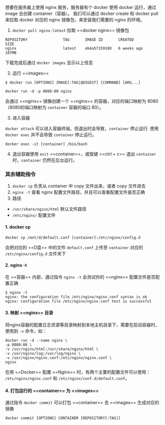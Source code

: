 想要在服务器上使用 nginx 服务，服务器有个 docker 使用 docker 运行，通过 image 去创建 container（容器）。
我们可以通过 docker create 和 docker pull 来拉取 docker 对应的 nginx 镜像包，来安装我们需要的 nginx 的环境。

1. `docker pull nginx:latest` 拉取 ==docker nginx== 镜像包
```
REPOSITORY                TAG       IMAGE ID       CREATED         SIZE
nginx                     latest    eb4a57159180   6 weeks ago     187MB
```

下载完成后通过 `docker images` 显示以上信息

2. 运行 ==images==
```shell
$ docker run [OPTIONS] IMAGE[:TAG|@DIGEST] [COMMAND] [ARG...]

docker run -d -p 8080:80 nginx
```
会通过 ==nginx== 镜像创建一个 ==nginx== 的容器，对应的端口映射为 8080（8080的端口映射为 `container` 容器的端口 80）。

3. 进入容器

`docker attach` 可以进入容器终端，但退出时会导致，`container` 停止运行.
使用 `docker exec` 并不会导致 `container` 停止运行。

```shell
docker exec -it [container] /bin/bash
```

4. 退出容器使用 `exit` ==container==，或按键 ==ctrl + c== 退出 `container` 时，`container` 仍然在后台运行。

### 其余辅助指令 

1. `docker cp` 负责从 container 中 copy 文件出来，或者 copy 文件进去
2. `nginx -t` 查看 nginx 配置文件路径，并且可以查看配置文件是否正确
3. 路径 
 - `/usr/share/nginx/html` 默认文件路径
 - `/etc/nginx/` 配置文件

#### 1. docker cp

```shell
docker cp /mnt/d/default.conf [container]:/etc/nginx/config.d
```
会把对应的 ==D盘== 中的文件 `default.conf` 上传至 `container` 对应的 `/etc/nginx/config.d` 文件夹下

#### 2. nginx -t
在 ==容器== 内部，通过指令 `nginx -t` 会测试你的 ==nginx== 配置文件是否配置正确

```shell
$ nginx -t
nginx: the configuration file /etc/nginx/nginx.conf syntax is ok
nginx: configuration file /etc/nginx/nginx.conf test is successful
```

#### 3. 映射 ==nginx== 目录

将nginx容器的配置日志资源等目录映射到本地主机目录下，需要在启动容器时，使用到 `-v` 命令，如：

```shell
docker run -d --name nginx \
-p 8080:80 \
-v /usr/nginx/html:/usr/share/nginx/html \
-v /usr/nginx/log:/var/log/nginx \
-v /usr/nginx/nginx.conf:/etc/nginx/nginx.conf \
nginx
```

在用 ==Docker== 配置 ==Nginx== 时，有两个主要的配置文件可以使用： `/etc/nginx/nginx.conf` 和 `/etc/nginx/conf.d/default.conf`。

#### 4. 打包运行的 ==container== 为 ==images==

通过指令 `docker commit` 可以打包 ==container== 去 ==images== 生成对应的镜像

```shell
docker commit [OPTIONS] CONTAINER [REPOSITORY[:TAG]]
```